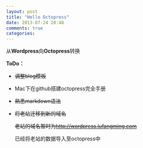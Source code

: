 ```yaml
---
layout: post
title: "Hello Octopress"
date: 2013-07-24 20:48
comments: true
categories: 
---
```

从**Wordpress**向**Octopress**转换

**ToDo：**

+ ~~调整blog模板~~

+ Mac下在github搭建octopress完全手册

+ ~~熟悉markdown语法~~

+ ~~将老站迁移到新的域名~~

  ~~老站的域名暂时为<http://wordpress.lufangming.com>~~
  
  已经将老站的数据导入至octopress中